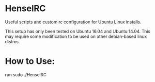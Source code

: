 # HenselRC
Useful scripts and custom rc configuration for Ubuntu Linux installs. 

This setup has only been tested on Ubuntu 16.04 and Ubuntu 14.04. This may require some modification to be used on other debian-based linux distros. 


# How to Use:
run sudo ./HenselRC
